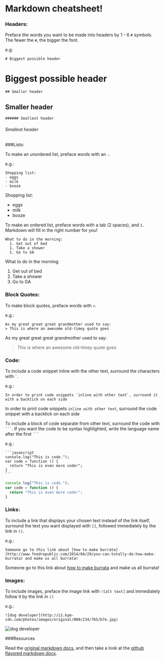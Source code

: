# Markdown cheatsheet!

### Headers:

Preface the words you want to be made into headers by 1 - 6 `#` symbols.
The fewer the `#`, the bigger the font.

e.g:

```
# Biggest possible header
```

# Biggest possible header

```
## Smaller header
```

## Smaller header

```
###### Smallest header
```

###### Smallest header

###Lists:

To make an unordered list, preface words with an `-`.

e.g.:

```
Shopping list:
- eggs
- milk
- booze
```

Shopping list:
- eggs
- milk
- booze

To make an ordered list,
preface words with a tab (2 spaces), and `1.` Markdown will fill in the right
number for you!

```
What to do in the morning:
  1. Get out of bed
  1. Take a shower
  1. Go to GA
```

What to do in the morning:
  1. Get out of bed
  1. Take a shower
  1. Go to GA

### Block Quotes:

To make block quotes, preface words with `>`.

e.g.:

```
As my great great great grandmother used to say:
> This is where an awesome old-timey quote goes
```

As my great great great grandmother used to say:
> This is where an awesome old-timey quote goes

### Code:
To include a code snippet inline with the other text, surround the characters with `` ` ``.

e.g.:

```
In order to print code snippets `inline with other text`, surround it with a backtick on each side
```

In order to print code snippets `inline with other text`, surround the code snippet with a backtick on each side

To include a block of code separate from other text, surround the code with ```` ``` ````.
If you want the code to be syntax highlighted, write the language name after the first ```` ``` ````

e.g.:

    ```javascript
    console.log("This is code.");
    var code = function () {
      return "This is even more code!";
    }
    ```

```javascript
console.log("This is code.");
var code = function () {
  return "This is even more code!";
}
```

### Links:

To include a link that displays your chosen text instead of the link itself, surround the text you want displayed with `[]`, followed immediately by the link in `()`.

e.g.:

```
Someone go to this link about [how to make burrata](http://www.foodrepublic.com/2014/04/29/you-can-totally-do-how-make-burrata) and make us all burrata!
```

Someone go to this link about [how to make burrata](http://www.foodrepublic.com/2014/04/29/you-can-totally-do-how-make-burrata) and make us all burrata!

### Images:

To include images, preface the image link with `![alt text]` and immediately follow it by the link in `()`

e.g.:

```
![dog developer](http://i1.kym-cdn.com/photos/images/original/000/234/765/b7e.jpg)
```

![dog developer](http://i1.kym-cdn.com/photos/images/original/000/234/765/b7e.jpg)


###Resources

Read the [original markdown docs](http://daringfireball.net/projects/markdown/syntax), and then take a look at the [github flavored markdown docs](https://help.github.com/articles/github-flavored-markdown/).
